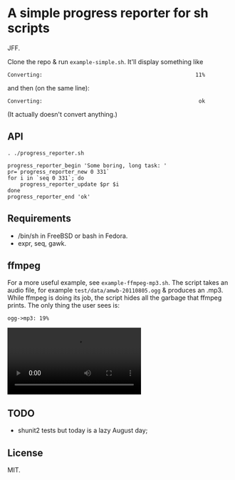 # A simple progress reporter for sh scripts

JFF.

Clone the repo & run `example-simple.sh`. It'll display something like

    Converting:                                                11%

and then (on the same line):

    Converting:                                                 ok

(It actually doesn't convert anything.)

## API

    . ./progress_reporter.sh

    progress_reporter_begin 'Some boring, long task: '
    pr=`progress_reporter_new 0 331`
    for i in `seq 0 331`; do
        progress_reporter_update $pr $i
    done
    progress_reporter_end 'ok'

## Requirements

* /bin/sh in FreeBSD or bash in Fedora.
* expr, seq, gawk.

## ffmpeg

For a more useful example, see `example-ffmpeg-mp3.sh`. The script
takes an audio file, for example `test/data/amwb-20110805.ogg` &
produces an .mp3. While ffmpeg is doing its job, the script hides all
the garbage that ffmpeg prints. The only thing the user sees is:

    ogg->mp3: 19%

<video src="https://zippy.gfycat.com/NeglectedDifferentHog.webm" autoplay="autoplay" loop="loop"></video>

## TODO

- shunit2 tests but today is a lazy August day;

## License

MIT.
